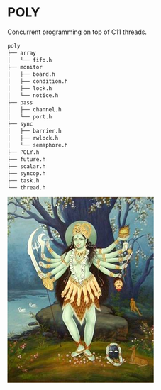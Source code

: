 # POLY

Concurrent programming on top of C11 threads.

```
poly
├── array
│   └── fifo.h
├── monitor
│   ├── board.h
│   ├── condition.h
│   ├── lock.h
│   └── notice.h
├── pass
│   ├── channel.h
│   └── port.h
├── sync
│   ├── barrier.h
│   ├── rwlock.h
│   └── semaphore.h
├── POLY.h
├── future.h
├── scalar.h
├── syncop.h
├── task.h
└── thread.h
```

![Tara Goddess](assets/tara.jpg)

